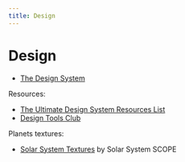 ```yaml
---
title: Design
---
```


# Design

- [The Design System](https://thedesignsystem.guide/)

Resources:
- [The Ultimate Design System Resources List](https://designstrategy.guide/design-management/the-ultimate-design-systems-resources-list/)
- [Design Tools Club](https://designtools.club/)


Planets textures:
- [Solar System Textures](https://www.solarsystemscope.com/textures/) by Solar System SCOPE

